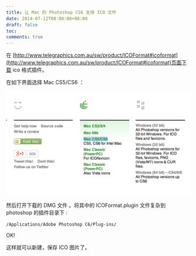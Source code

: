 ```yaml
---
title: 让 Mac 的 Photoshop CS6 支持 ICO 文件
date: 2014-07-12T08:00:00+08:00
draft: false
toc:
comments: true
---
```



在 [http://www.telegraphics.com.au/sw/product/ICOFormat#icoformat](http://www.telegraphics.com.au/sw/product/ICOFormat#icoformat)页面下载 ico 格式插件。

在如下界面选择 Mac CS5/CS6 ：

![](/images/2014-07-12/2014-07-12_1.PNG)

然后打开下载的 DMG 文件 。将其中的 ICOFormat.plugin 文件复杂到 photoshop 的插件目录下 :

    /Applications/Adobe Photoshop C6/Plug-ins/
    
OK!

这样就可以新建，保存 ICO 图片了。
